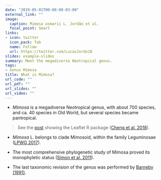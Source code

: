```yaml
---
date: "2019-05-01T00:00:00-03:00"
external_link: ""
image:
  caption: Mimosa osmarii L. Jordão et al.
  focal_point: Smart
links:
- icon: twitter
  icon_pack: fab
  name: Follow
  url: https://twitter.com/LucasJordo18
slides: example-slides
summary: Meet the megadiverse Neotropical genus.
tags:
- Genus Mimosa
title: What is Mimosa?
url_code: ""
url_pdf: ""
url_slides: ""
url_video: ""
---
```



- *Mimosa* is a megadiverse Neotropical genus, with about 700 species, and ca. 40 species in Old World, but several species became pantropical.  
> See the [post](https://lsbjordao.netlify.com/post/crie-mapas-com-o-pacote-leaflet-do-r-usando-dados-do-gbif-maps-api/) showing the Leaflet R package ([Cheng et al. 2018](https://cran.r-project.org/web/packages/leaflet/leaflet.pdf)).  


- *Mimosa* L. belongs to clade Mimosoid, within the family Leguminosae ([LPWG 2017](https://onlinelibrary.wiley.com/doi/abs/10.12705/661.3)).  

- The most comprehensive phylogenetic study of Mimosa proved its monophyletic status ([Simon et al. 2011](https://bsapubs.onlinelibrary.wiley.com/doi/full/10.3732/ajb.1000520)).   

- The last taxonomic revision of the genus was performed by [Barneby (1991)](http://antbase.org/ants/publications/nybg/Mimosa%20NY-Botanical_gardens_Vol.%2065%20-%20Copy.pdf).